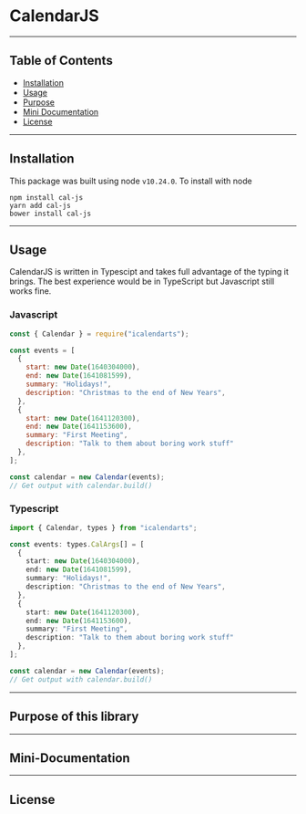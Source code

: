# CalendarJS

---

## Table of Contents

- [Installation](#Installation)
- [Usage](#Usage)
- [Purpose](#Purpose-of-this-library)
- [Mini Documentation](#Mini-Documentation)
- [License](License)

---

## Installation

This package was built using node `v10.24.0`.
To install with node

```
npm install cal-js
yarn add cal-js
bower install cal-js
```

---

## Usage

CalendarJS is written in Typescipt and takes full advantage of the typing it brings. The best experience would be in TypeScript but Javascript still works fine.

### Javascript

```js
const { Calendar } = require("icalendarts");

const events = [
  {
    start: new Date(1640304000),
    end: new Date(1641081599),
    summary: "Holidays!",
    description: "Christmas to the end of New Years",
  },
  {
    start: new Date(1641120300),
    end: new Date(1641153600),
    summary: "First Meeting",
    description: "Talk to them about boring work stuff"
  },
];

const calendar = new Calendar(events);
// Get output with calendar.build()
```

### Typescript

```ts
import { Calendar, types } from "icalendarts";

const events: types.CalArgs[] = [
  {
    start: new Date(1640304000),
    end: new Date(1641081599),
    summary: "Holidays!",
    description: "Christmas to the end of New Years",
  },
  {
    start: new Date(1641120300),
    end: new Date(1641153600),
    summary: "First Meeting",
    description: "Talk to them about boring work stuff"
  },
];

const calendar = new Calendar(events);
// Get output with calendar.build()
```

---

## Purpose of this library

---

## Mini-Documentation

---

## License
